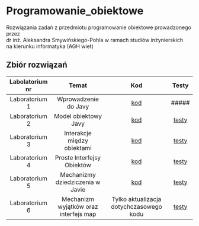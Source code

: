 # Programowanie_obiektowe
Rozwiązania zadań z przedmiotu programowanie obiektowe prowadzonego przez <br>
dr inż. Aleksandra Smywińskiego-Pohla w ramach studiów inżynierskich <br>
na kierunku informatyka (AGH wiet) <br>



## Zbiór rozwiązań
| Labolatorium nr| Temat | Kod | Testy
|:-------------:|:-------------:|:-------------:|:-------------:|
| Laboratorium 1| Wprowadzenie do Javy |[kod](https://github.com/sumo-slonik/Programowanie_obiektowe/tree/main/LABOLATORIA/src/main/agh/cs/lab1) |#####
| Laboratorium 2| Model obiektowy Javy|[kod](https://github.com/sumo-slonik/Programowanie_obiektowe/tree/main/LABOLATORIA/src/main/agh/cs/lab2) |[testy](https://github.com/sumo-slonik/Programowanie_obiektowe/tree/de3acc8a579fbefc985696354232365a652bed3d/LABOLATORIA/src/tests/lab2)
| Laboratorium 3| Interakcje między obiektami|[kod](https://github.com/sumo-slonik/Programowanie_obiektowe/tree/de3acc8a579fbefc985696354232365a652bed3d/LABOLATORIA/src/main/agh/cs/lab3) |[testy](https://github.com/sumo-slonik/Programowanie_obiektowe/tree/de3acc8a579fbefc985696354232365a652bed3d/LABOLATORIA/src/tests/lab3)
| Laboratorium 4| Proste Interfejsy Obiektów |[kod](https://github.com/sumo-slonik/Programowanie_obiektowe/tree/923c7d68419420358bfe14a144b6c2198e533126/LABOLATORIA/src/main/agh/cs/lab4) |[testy](https://github.com/sumo-slonik/Programowanie_obiektowe/tree/923c7d68419420358bfe14a144b6c2198e533126/LABOLATORIA/src/tests/lab4)
| Laboratorium 5| Mechanizmy dziedziczenia w Javie |[kod](https://github.com/sumo-slonik/Programowanie_obiektowe/tree/92419bdf671d900fb7845fb9af67a5b835121c9b/LABOLATORIA/src/main/agh/cs/lab5) |[testy](https://github.com/sumo-slonik/Programowanie_obiektowe/tree/92419bdf671d900fb7845fb9af67a5b835121c9b/LABOLATORIA/src/tests/lab5)
| Laboratorium 6| Mechanizm wyjątków oraz interfejs map |Tylko aktualizacja dotychczasowego kodu|[testy](https://github.com/sumo-slonik/Programowanie_obiektowe/blob/2f30bdd9d5e572cfd82804f290cab17f241a91ff/LABOLATORIA/src/tests/lab6/ExceptionsTests.java)

